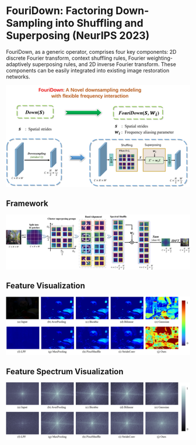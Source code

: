 # FouriDown: Factoring Down-Sampling into Shuffling and Superposing (NeurIPS 2023)

FouriDown, as a generic operator, comprises four key components: 2D discrete Fourier transform, context shuffling rules, Fourier weighting-adaptively superposing rules, and 2D inverse Fourier transform. These components can be easily integrated into existing image restoration networks.

<img src='images/Intro.png'></img>

## Framework
<img src='images/Framework.jpg'></img>

## Feature Visualization
<img src='images/v1.png'></img>

## Feature Spectrum Visualization
<img src='images/v2.png'></img>



